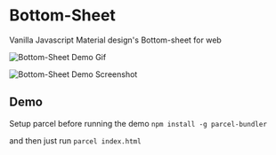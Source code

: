 # Bottom-Sheet
Vanilla Javascript Material design's Bottom-sheet for web

![Bottom-Sheet Demo Gif](./assets/bottom-sheet-demo.gif)

![Bottom-Sheet Demo Screenshot](./assets/bottom-sheet-screenshot.png)

## Demo
Setup parcel before running the demo
`npm install -g parcel-bundler`

and then just run
`parcel index.html`
